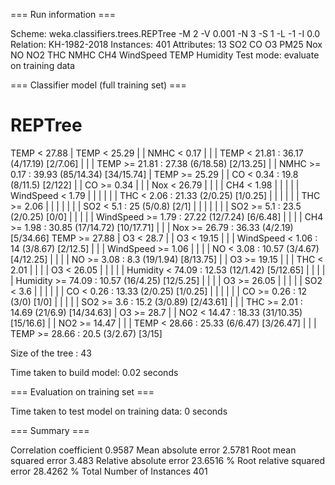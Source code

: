 === Run information ===

Scheme:       weka.classifiers.trees.REPTree -M 2 -V 0.001 -N 3 -S 1 -L -1 -I 0.0
Relation:     KH-1982-2018
Instances:    401
Attributes:   13
              SO2
              CO
              O3
              PM25
              Nox
              NO
              NO2
              THC
              NMHC
              CH4
              WindSpeed
              TEMP
              Humidity
Test mode:    evaluate on training data

=== Classifier model (full training set) ===


REPTree
============

TEMP < 27.88
|   TEMP < 25.29
|   |   NMHC < 0.17
|   |   |   TEMP < 21.81 : 36.17 (4/17.19) [2/7.06]
|   |   |   TEMP >= 21.81 : 27.38 (6/18.58) [2/13.25]
|   |   NMHC >= 0.17 : 39.93 (85/14.34) [34/15.74]
|   TEMP >= 25.29
|   |   CO < 0.34 : 19.8 (8/11.5) [2/122]
|   |   CO >= 0.34
|   |   |   Nox < 26.79
|   |   |   |   CH4 < 1.98
|   |   |   |   |   WindSpeed < 1.79
|   |   |   |   |   |   THC < 2.06 : 21.33 (2/0.25) [1/0.25]
|   |   |   |   |   |   THC >= 2.06
|   |   |   |   |   |   |   SO2 < 5.1 : 25 (5/0.8) [2/1]
|   |   |   |   |   |   |   SO2 >= 5.1 : 23.5 (2/0.25) [0/0]
|   |   |   |   |   WindSpeed >= 1.79 : 27.22 (12/7.24) [6/6.48]
|   |   |   |   CH4 >= 1.98 : 30.85 (17/14.72) [10/17.71]
|   |   |   Nox >= 26.79 : 36.33 (4/2.19) [5/34.66]
TEMP >= 27.88
|   O3 < 28.7
|   |   O3 < 19.15
|   |   |   WindSpeed < 1.06 : 14 (3/8.67) [2/12.5]
|   |   |   WindSpeed >= 1.06
|   |   |   |   NO < 3.08 : 10.57 (3/4.67) [4/12.25]
|   |   |   |   NO >= 3.08 : 8.3 (19/1.94) [8/13.75]
|   |   O3 >= 19.15
|   |   |   THC < 2.01
|   |   |   |   O3 < 26.05
|   |   |   |   |   Humidity < 74.09 : 12.53 (12/1.42) [5/12.65]
|   |   |   |   |   Humidity >= 74.09 : 10.57 (16/4.25) [12/5.25]
|   |   |   |   O3 >= 26.05
|   |   |   |   |   SO2 < 3.6
|   |   |   |   |   |   CO < 0.26 : 13.33 (2/0.25) [1/0.25]
|   |   |   |   |   |   CO >= 0.26 : 12 (3/0) [1/0]
|   |   |   |   |   SO2 >= 3.6 : 15.2 (3/0.89) [2/43.61]
|   |   |   THC >= 2.01 : 14.69 (21/6.9) [14/34.63]
|   O3 >= 28.7
|   |   NO2 < 14.47 : 18.33 (31/10.35) [15/16.6]
|   |   NO2 >= 14.47
|   |   |   TEMP < 28.66 : 25.33 (6/6.47) [3/26.47]
|   |   |   TEMP >= 28.66 : 20.5 (3/2.67) [3/15]

Size of the tree : 43

Time taken to build model: 0.02 seconds

=== Evaluation on training set ===

Time taken to test model on training data: 0 seconds

=== Summary ===

Correlation coefficient                  0.9587
Mean absolute error                      2.5781
Root mean squared error                  3.483 
Relative absolute error                 23.6516 %
Root relative squared error             28.4262 %
Total Number of Instances              401     


